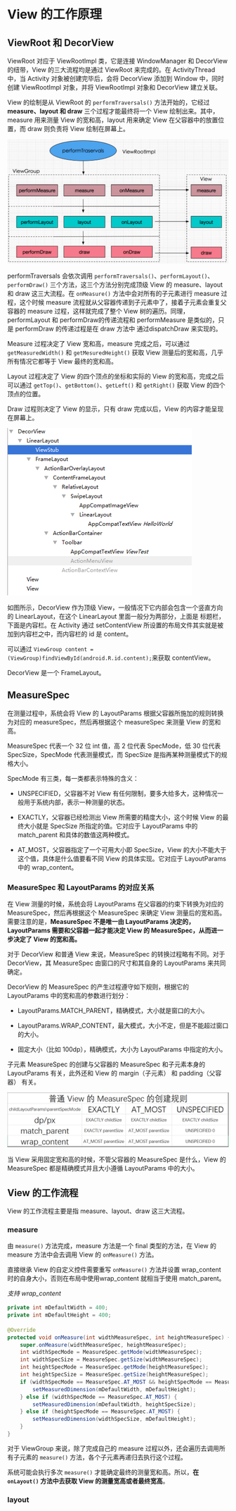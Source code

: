 # View 的工作原理

## ViewRoot 和 DecorView

ViewRoot 对应于 ViewRootImpl 类，它是连接 WindowManager 和 DecorView 的纽带，View 的三大流程均是通过 ViewRoot 来完成的。在 ActivityThread 中，当 Activity 对象被创建完毕后，会将 DecorView 添加到 Window 中，同时创建 ViewRootImpl 对象，并将 ViewRootImpl 对象和 DecorView 建立关联。

View 的绘制是从 ViewRoot 的 `performTraversals()` 方法开始的，它经过 **measure、layout 和 draw** 三个过程才能最终将一个 View 绘制出来。其中，measure 用来测量 View 的宽和高，layout 用来确定 View 在父容器中的放置位置，而 draw 则负责将 View 绘制在屏幕上。

![performTraversals](../../Resources/perform_traversals.png)

performTraversals 会依次调用 `performTraversals()`、`performLayout()`、`performDraw()` 三个方法，这三个方法分别完成顶级 View 的 measure、layout 和 draw 这三大流程。在 `onMeasure()` 方法中会对所有的子元素进行 measure 过程，这个时候 measure 流程就从父容器传递到子元素中了，接着子元素会重复父容器的 measure 过程，这样就完成了整个 View 树的遍历。同理，performLayout 和 performDraw的传递流程和 performMeasure 是类似的，只是 performDraw 的传递过程是在 draw 方法中 通过dispatchDraw 来实现的。

Measure 过程决定了 View 宽和高，measure 完成之后，可以通过 `getMeasuredWidth()` 和 `getMesuredHeight()` 获取 View 测量后的宽和高，几乎所有情况它都等于 View 最终的宽和高。

Layout 过程决定了 View 的四个顶点的坐标和实际的 View 的宽和高，完成之后可以通过 `getTop()`、`getBottom()`、`getLeft()` 和 `getRight()` 获取 View 的四个顶点的位置。

Draw 过程则决定了 View 的显示，只有 draw 完成以后，View 的内容才能呈现在屏幕上。

![DecorViewTree](../../Resources/decor_view_tree.png)

如图所示，DecorView 作为顶级 View，一般情况下它内部会包含一个竖直方向的 LinearLayout，在这个 LinearLayout 里面一般分为两部分，上面是 标题栏，下面是内容栏。在 Activity 通过 setContentView 所设置的布局文件其实就是被加到内容栏之中，而内容栏的 id 是 content。

可以通过 `ViewGroup content = (ViewGroup)findViewById(android.R.id.content);`来获取 contentView。

DecorView 是一个 FrameLayout。

## MeasureSpec

在测量过程中，系统会将 View 的 LayoutParams 根据父容器所施加的规则转换为对应的 measureSpec，然后再根据这个 measureSpec 来测量 View 的宽和高。

MeasureSpec 代表一个 32 位 int 值，高 2 位代表 SpecMode，低 30 位代表 SpecSize，SpecMode 代表测量模式，而 SpecSize 是指再某种测量模式下的规格大小。

SpecMode 有三类，每一类都表示特殊的含义：

* UNSPECIFIED，父容器不对 View 有任何限制，要多大给多大，这种情况一般用于系统内部，表示一种测量的状态。

* EXACTLY，父容器已经检测出 View 所需要的精度大小，这个时候 View 的最终大小就是 SpecSize 所指定的值。它对应于 LayoutParams 中的 match_parent 和具体的数值这两种模式。

* AT_MOST，父容器指定了一个可用大小即 SpecSize，View 的大小不能大于这个值，具体是什么值要看不同 View 的具体实现。它对应于 LayoutParams 中的 wrap_content。

### MeasureSpec 和 LayoutParams 的对应关系

在 View 测量的时候，系统会将 LayoutParams 在父容器的约束下转换为对应的 MeasureSpec，然后再根据这个 MeasureSpec 来确定 View 测量后的宽和高。需要注意的是，**MeasureSpec 不是唯一由 LayoutParams 决定的，LayoutParams 需要和父容器一起才能决定 View 的 MeasureSpec，从而进一步决定了 View 的宽和高。**

对于 DecorView 和普通 View 来说，MeasureSpec 的转换过程略有不同。对于 DecorView，其 MeasureSpec 由窗口的尺寸和其自身的 LayoutParams 来共同确定。

DecorView 的 MeasureSpec 的产生过程遵守如下规则，根据它的 LayoutParams 中的宽和高的参数进行划分：

* LayoutParams.MATCH_PARENT，精确模式，大小就是窗口的大小。

* LayoutParams.WRAP_CONTENT，最大模式，大小不定，但是不能超过窗口的大小。

* 固定大小（比如 100dp），精确模式，大小为 LayoutParams 中指定的大小。

子元素 MeasureSpec 的创建与父容器的 MeasureSpec 和子元素本身的 LayoutParams 有关，此外还和 View 的 margin（子元素） 和 padding（父容器） 有关。

![MeasureSpec 的创建过程](../../Resources/measure_spec.png)

当 View 采用固定宽和高的时候，不管父容器的 MeasureSpec 是什么，View 的 MeasureSpec 都是精确模式并且大小遵循 LayoutParams 中的大小。

## View 的工作流程

View 的工作流程主要是指 measure、layout、draw 这三大流程。

### measure

由 `measure()` 方法完成，measure 方法是一个 final 类型的方法，在 View 的 measure 方法中会去调用 View 的 `onMeasure()` 方法。

直接继承 View 的自定义控件需要重写 `onMeasure()` 方法并设置 wrap_content 时的自身大小，否则在布局中使用wrap_content 就相当于使用 match_parent。

*支持 wrap_content*
```java
private int mDefaultWidth = 400;
private int mDefaultHeight = 400;

@Override
protected void onMeasure(int widthMeasureSpec, int heightMeasureSpec) {
    super.onMeasure(widthMeasureSpec, heightMeasureSpec);
    int widthSpecMode = MeasureSpec.getMode(widthMeasureSpec);
    int widthSpecSize = MeasureSpec.getSize(widthMeasureSpec);
    int heightSpecMode = MeasureSpec.getMode(heightMeasureSpec);
    int heightSpecSize = MeasureSpec.getSize(heightMeasureSpec);
    if (widthSpecMode == MeasureSpec.AT_MOST && heightSpecMode == MeasureSpec.AT_MOST) {
        setMeasuredDimension(mDefaultWidth, mDefaultHeight);
    } else if (widthSpecMode == MeasureSpec.AT_MOST) {
        setMeasuredDimension(mDefaultWidth, heightSpecSize);
    } else if (heightSpecMode == MeasureSpec.AT_MOST) {
        setMeasuredDimension(widthSpecSize, mDefaultHeight);
    }
}
```

对于 ViewGroup 来说，除了完成自己的 measure 过程以外，还会遍历去调用所有子元素的 `measure()` 方法，各个子元素再递归去执行这个过程。

系统可能会执行多次 `measure()` 才能确定最终的测量宽和高。所以，**在 `onLayout()` 方法中去获取 View 的测量宽高或者最终宽高**。

### layout
